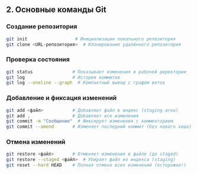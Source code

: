 ## **2. Основные команды Git**  
### **Создание репозитория**  
```bash
git init                  # Инициализация локального репозитория
git clone <URL-репозитория>  # Клонирование удалённого репозитория
```

### **Проверка состояния**  
```bash
git status               # Показывает изменения в рабочей директории
git log                  # История коммитов
git log --oneline --graph  # Компактный вывод с графом веток
```

### **Добавление и фиксация изменений**  
```bash
git add <файл>           # Добавляет файл в индекс (staging area)
git add .                # Добавляет все изменения
git commit -m "Сообщение"  # Фиксирует изменения с комментарием
git commit --amend       # Изменяет последний коммит (без нового хеша)
```

### **Отмена изменений**  
```bash
git restore <файл>       # Отменяет изменения в файле (до staged)
git restore --staged <файл>  # Убирает файл из индекса (staging)
git reset --hard HEAD    # Полная отмена всех изменений (осторожно!)
```
